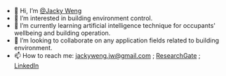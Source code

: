 - 👋 Hi, I’m [@Jacky Weng](https://github.com/JackyWeng526)
- 👀 I’m interested in building environment control.
- 🌱 I’m currently learning artificial intelligence technique for occupants' wellbeing and building operation.
- 💞️ I’m looking to collaborate on any application fields related to building environment.
- 📫 How to reach me: jackyweng.jw@gmail.com ; [ResearchGate](https://www.researchgate.net/profile/Yu-Teng-Weng) ; [LinkedIn](https://www.linkedin.com/in/yu-teng-weng-83121b166/)

<!---
JackyWeng526/JackyWeng526 is a ✨ special ✨ repository because its `README.md` (this file) appears on your GitHub profile.
You can click the Preview link to take a look at your changes.
--->
